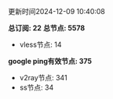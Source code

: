 更新时间2024-12-09 10:40:08

**总订阅: 22**
**总节点: 5578**
- vless节点: 14

**google ping有效节点: 375**
- v2ray节点: 341
- ss节点: 34
